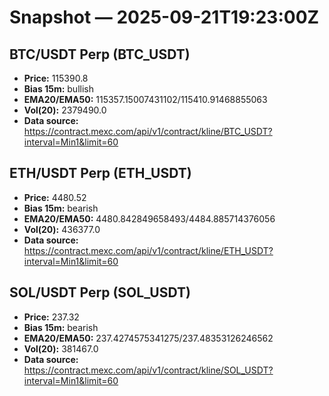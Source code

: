 # Snapshot — 2025-09-21T19:23:00Z

## BTC/USDT Perp (BTC_USDT)
- **Price:** 115390.8
- **Bias 15m:** bullish
- **EMA20/EMA50:** 115357.15007431102/115410.91468855063
- **Vol(20):** 2379490.0
- **Data source:** https://contract.mexc.com/api/v1/contract/kline/BTC_USDT?interval=Min1&limit=60

## ETH/USDT Perp (ETH_USDT)
- **Price:** 4480.52
- **Bias 15m:** bearish
- **EMA20/EMA50:** 4480.842849658493/4484.885714376056
- **Vol(20):** 436377.0
- **Data source:** https://contract.mexc.com/api/v1/contract/kline/ETH_USDT?interval=Min1&limit=60

## SOL/USDT Perp (SOL_USDT)
- **Price:** 237.32
- **Bias 15m:** bearish
- **EMA20/EMA50:** 237.4274575341275/237.48353126246562
- **Vol(20):** 381467.0
- **Data source:** https://contract.mexc.com/api/v1/contract/kline/SOL_USDT?interval=Min1&limit=60
